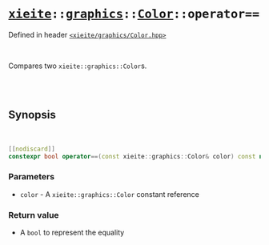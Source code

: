 # [`xieite`](../../../README.md)`::`[`graphics`](../../../docs/graphics.md)`::`[`Color`](../../../docs/graphics/Color.md)`::operator==`
Defined in header [`<xieite/graphics/Color.hpp>`](../../../include/xieite/graphics/Color.hpp)

<br/>

Compares two `xieite::graphics::Color`s.

<br/><br/>

## Synopsis

<br/>

```cpp
[[nodiscard]]
constexpr bool operator==(const xieite::graphics::Color& color) const noexcept;
```
### Parameters
- `color` - A `xieite::graphics::Color` constant reference
### Return value
- A `bool` to represent the equality
